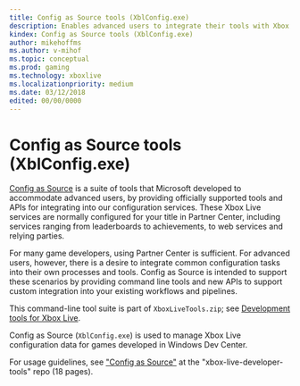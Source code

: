 ```yaml
---
title: Config as Source tools (XblConfig.exe)
description: Enables advanced users to integrate their tools with Xbox Live configuration services.
kindex: Config as Source tools (XblConfig.exe)
author: mikehoffms
ms.author: v-mihof
ms.topic: conceptual
ms.prod: gaming
ms.technology: xboxlive
ms.localizationpriority: medium
ms.date: 03/12/2018
edited: 00/00/0000
---
```


# Config as Source tools (XblConfig.exe)

[Config as Source](https://github.com/Microsoft/xbox-live-developer-tools/blob/master/CONFIGASSOURCE.md) is a suite of tools that Microsoft developed to accommodate advanced users, by providing officially supported tools and APIs for integrating into our configuration services.
These Xbox Live services are normally configured for your title in Partner Center, including services ranging from leaderboards to achievements, to web services and relying parties.

For many game developers, using Partner Center is sufficient.
For advanced users, however, there is a desire to integrate common configuration tasks into their own processes and tools.
Config as Source is intended to support these scenarios by providing command line tools and new APIs to support custom integration into your existing workflows and pipelines.

This command-line tool suite is part of `XboxLiveTools.zip`; see [Development tools for Xbox Live](live-tools.md).

Config as Source (`XblConfig.exe`) is used to manage Xbox Live configuration data for games developed in Windows Dev Center.

<!-- .chm: -->
For usage guidelines, see ["Config as Source"](https://github.com/microsoft/xbox-live-developer-tools/blob/master/CONFIGASSOURCE.md) at the "xbox-live-developer-tools" repo (18 pages).

<!-- public: -->
<!-- For usage guidelines, see <a href="https://github.com/microsoft/xbox-live-developer-tools/blob/master/CONFIGASSOURCE.md" target="_blank">"Config as Source" &#11008;</a> at the "xbox-live-developer-tools" repo (18 pages). -->
